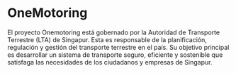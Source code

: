 # OneMotoring
El proyecto Onemotoring está gobernado por la Autoridad de Transporte Terrestre (LTA) de Singapur. Esta es responsable de la planificación, regulación y gestión del transporte terrestre en el país. Su objetivo principal es desarrollar un sistema de transporte seguro, eficiente y sostenible que satisfaga las necesidades de los ciudadanos y empresas de Singapur.
